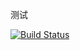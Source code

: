 测试

[![Build Status](https://travis-ci.org/EJOSystem-core/EJOS.svg?branch=master)](https://travis-ci.org/EJOSystem-core/EJOS)
